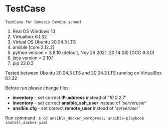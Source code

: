 # TestCase
	TestCase for Genesis DevOps school
<ol>	
<li>Real OS Windows 10</li>
<li>Virtualbox 6.1.32 </li>
<li>Virtual OS Ubuntu 20.04.3 LTS</li>
<li>ansible [core 2.12.2]</li>
<li>python version = 3.8.10 (default, Nov 26 2021, 20:14:08) [GCC 9.3.0]</li>
<li>jinja version = 2.10.1</li>
<li>pip 22.0.3</li>


	
</ol>
Tested between Ubuntu 20.04.3 LTS and 20.04.3 LTS running on VirtualBox 6.1.32

Before run please change files:
<ul>
<li> <b>inventory</b>  - set correct <b>IP-address</b> instead of <i>'10.0.2.7'</i></li>
<li> <b>inventory</b>  - set correct <b>ansible_ssh_user</b> instead of <i>'serveruser'</i></li>
<li> <b>ansible.cfg</b>  - set correct <b>remote_user</b> instead of <i>'serveruser'</i></li>
</ul>

Run command
<code>
$ cd ansible_docker_wordpress; ansible-playbook install_docker.yaml
</code>
